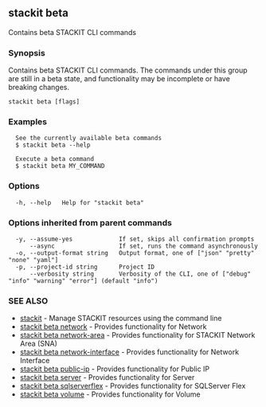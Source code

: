 ## stackit beta

Contains beta STACKIT CLI commands

### Synopsis

Contains beta STACKIT CLI commands.
The commands under this group are still in a beta state, and functionality may be incomplete or have breaking changes.

```
stackit beta [flags]
```

### Examples

```
  See the currently available beta commands
  $ stackit beta --help

  Execute a beta command
  $ stackit beta MY_COMMAND
```

### Options

```
  -h, --help   Help for "stackit beta"
```

### Options inherited from parent commands

```
  -y, --assume-yes             If set, skips all confirmation prompts
      --async                  If set, runs the command asynchronously
  -o, --output-format string   Output format, one of ["json" "pretty" "none" "yaml"]
  -p, --project-id string      Project ID
      --verbosity string       Verbosity of the CLI, one of ["debug" "info" "warning" "error"] (default "info")
```

### SEE ALSO

* [stackit](./stackit.md)	 - Manage STACKIT resources using the command line
* [stackit beta network](./stackit_beta_network.md)	 - Provides functionality for Network
* [stackit beta network-area](./stackit_beta_network-area.md)	 - Provides functionality for STACKIT Network Area (SNA)
* [stackit beta network-interface](./stackit_beta_network-interface.md)	 - Provides functionality for Network Interface
* [stackit beta public-ip](./stackit_beta_public-ip.md)	 - Provides functionality for Public IP
* [stackit beta server](./stackit_beta_server.md)	 - Provides functionality for Server
* [stackit beta sqlserverflex](./stackit_beta_sqlserverflex.md)	 - Provides functionality for SQLServer Flex
* [stackit beta volume](./stackit_beta_volume.md)	 - Provides functionality for Volume

